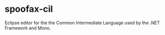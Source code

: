 spoofax-cil
===========

Eclipse editor for the the Common Intermediate Language used by the .NET Framework and Mono.


